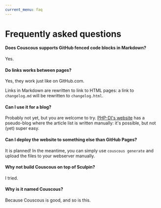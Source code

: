 ```yaml
---
current_menu: faq
---
```

# Frequently asked questions

#### Does Couscous supports GitHub fenced code blocks in Markdown?

Yes.

#### Do links works between pages?

Yes, they work just like on GitHub.com.

Links in Markdown are rewritten to link to HTML pages: a link to `changelog.md` will be rewritten to `changelog.html`.

#### Can I use it for a blog?

Probably not yet, but you are welcome to try. [PHP-DI's website](http://php-di.org/news/) has a pseudo-blog where the article list is written manually: it's possible, but not (yet) super easy.

#### Can I deploy the website to something else than GitHub Pages?

It is planned! In the meantime, you can simply use `couscous generate` and upload the files to your webserver manually.

#### Why not build Couscous on top of Sculpin?

I tried.

#### Why is it named Couscous?

Because Couscous is good, and so is this.
